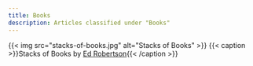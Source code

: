 ```yaml
---
title: Books
description: Articles classified under "Books"
---
```

{{< img src="stacks-of-books.jpg" alt="Stacks of Books" >}}
{{< caption >}}Stacks of Books by [Ed Robertson](https://unsplash.com/photos/eeSdJfLfx1A){{< /caption >}}